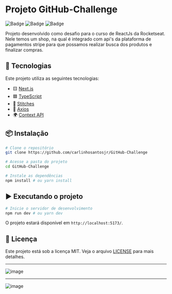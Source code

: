 # Projeto GitHub-Challenge

![Badge](https://img.shields.io/badge/TypeScript-007ACC?style=for-the-badge&logo=typescript&logoColor=white) ![Badge](https://img.shields.io/badge/next%20js-000000?style=for-the-badge&logo=nextdotjs&logoColor=white.svg) ![Badge](https://img.shields.io/badge/axios-671ddf?&style=for-the-badge&logo=axios&logoColor=white)

Projeto desenvolvido como desafio para o curso de ReactJs da Rocketseat. Nele temos um shop, na qual é integrado com api's da plataforma de pagamentos stripe para que possamos realizar busca dos produtos e finalizar compras.

## 🚀 Tecnologias

Este projeto utiliza as seguintes tecnologias:

- 🟨 [Next.js](https://nextjs.org/)
- 🟦 [TypeScript](https://www.typescriptlang.org/)
- 💅 [Stitches](https://stitches.dev/)
- 🔄 [Axios](https://axios-http.com/)
- 🌍 [Context API](https://react.dev/reference/react/useContext)

## 📦 Instalação

```bash
# Clone o repositório
git clone https://github.com/carlinhosantosjr/GitHub-Challenge

# Acesse a pasta do projeto
cd GitHub-Challenge

# Instale as dependências
npm install # ou yarn install
```

## ▶️ Executando o projeto

```bash
# Inicie o servidor de desenvolvimento
npm run dev # ou yarn dev
```

O projeto estará disponível em `http://localhost:5173/`.


## 📝 Licença

Este projeto está sob a licença MIT. Veja o arquivo [LICENSE](LICENSE) para mais detalhes.

---

![image](https://github.com/user-attachments/assets/ff8950d2-3fc2-407b-b264-3f49ec38a6b1)

---

![image](https://github.com/user-attachments/assets/83d36b56-7d24-4c43-becc-ef1a1513c9a7)



